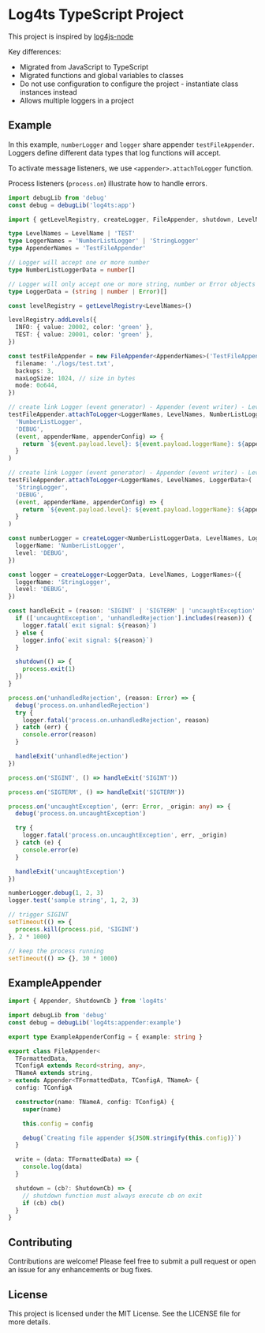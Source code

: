 # Log4ts TypeScript Project

This project is inspired by [log4js-node](https://log4js-node.github.io/log4js-node)

Key differences:

- Migrated from JavaScript to TypeScript
- Migrated functions and global variables to classes
- Do not use configuration to configure the project - instantiate class instances instead
- Allows multiple loggers in a project

## Example

In this example, `numberLogger` and `logger` share appender `testFileAppender`.
Loggers define different data types that log functions will accept.

To activate message listeners, we use `<appender>.attachToLogger` function.

Process listeners (`process.on`) illustrate how to handle errors.

```ts
import debugLib from 'debug'
const debug = debugLib('log4ts:app')

import { getLevelRegistry, createLogger, FileAppender, shutdown, LevelName } from 'log4ts'

type LevelNames = LevelName | 'TEST'
type LoggerNames = 'NumberListLogger' | 'StringLogger'
type AppenderNames = 'TestFileAppender'

// Logger will accept one or more number
type NumberListLoggerData = number[]

// Logger will only accept one or more string, number or Error objects
type LoggerData = (string | number | Error)[]

const levelRegistry = getLevelRegistry<LevelNames>()

levelRegistry.addLevels({
  INFO: { value: 20002, color: 'green' },
  TEST: { value: 20001, color: 'green' },
})

const testFileAppender = new FileAppender<AppenderNames>('TestFileAppender', {
  filename: './logs/test.txt',
  backups: 3,
  maxLogSize: 1024, // size in bytes
  mode: 0o644,
})

// create link Logger (event generator) - Appender (event writer) - Level
testFileAppender.attachToLogger<LoggerNames, LevelNames, NumberListLoggerData>(
  'NumberListLogger',
  'DEBUG',
  (event, appenderName, appenderConfig) => {
    return `${event.payload.level}: ${event.payload.loggerName}: ${appenderName}: ${appenderConfig.filename}: ${event.payload.data.join(', ')}`
  }
)

// create link Logger (event generator) - Appender (event writer) - Level
testFileAppender.attachToLogger<LoggerNames, LevelNames, LoggerData>(
  'StringLogger',
  'DEBUG',
  (event, appenderName, appenderConfig) => {
    return `${event.payload.level}: ${event.payload.loggerName}: ${appenderName}: ${appenderConfig.filename}: ${event.payload.data.join(' - ')}`
  }
)

const numberLogger = createLogger<NumberListLoggerData, LevelNames, LoggerNames>({
  loggerName: 'NumberListLogger',
  level: 'DEBUG',
})

const logger = createLogger<LoggerData, LevelNames, LoggerNames>({
  loggerName: 'StringLogger',
  level: 'DEBUG',
})

const handleExit = (reason: 'SIGINT' | 'SIGTERM' | 'uncaughtException' | 'unhandledRejection') => {
  if (['uncaughtException', 'unhandledRejection'].includes(reason)) {
    logger.fatal(`exit signal: ${reason}`)
  } else {
    logger.info(`exit signal: ${reason}`)
  }

  shutdown(() => {
    process.exit(1)
  })
}

process.on('unhandledRejection', (reason: Error) => {
  debug('process.on.unhandledRejection')
  try {
    logger.fatal('process.on.unhandledRejection', reason)
  } catch (err) {
    console.error(reason)
  }

  handleExit('unhandledRejection')
})

process.on('SIGINT', () => handleExit('SIGINT'))

process.on('SIGTERM', () => handleExit('SIGTERM'))

process.on('uncaughtException', (err: Error, _origin: any) => {
  debug('process.on.uncaughtException')

  try {
    logger.fatal('process.on.uncaughtException', err, _origin)
  } catch (e) {
    console.error(e)
  }

  handleExit('uncaughtException')
})

numberLogger.debug(1, 2, 3)
logger.test('sample string', 1, 2, 3)

// trigger SIGINT
setTimeout(() => {
  process.kill(process.pid, 'SIGINT')
}, 2 * 1000)

// keep the process running
setTimeout(() => {}, 30 * 1000)
```

## ExampleAppender

```ts
import { Appender, ShutdownCb } from 'log4ts'

import debugLib from 'debug'
const debug = debugLib('log4ts:appender:example')

export type ExampleAppenderConfig = { example: string }

export class FileAppender<
  TFormattedData,
  TConfigA extends Record<string, any>,
  TNameA extends string,
> extends Appender<TFormattedData, TConfigA, TNameA> {
  config: TConfigA

  constructor(name: TNameA, config: TConfigA) {
    super(name)

    this.config = config

    debug(`Creating file appender ${JSON.stringify(this.config)}`)
  }

  write = (data: TFormattedData) => {
    console.log(data)
  }

  shutdown = (cb?: ShutdownCb) => {
    // shutdown function must always execute cb on exit
    if (cb) cb()
  }
}
```

## Contributing

Contributions are welcome! Please feel free to submit a pull request
or open an issue for any enhancements or bug fixes.

## License

This project is licensed under the MIT License. See the LICENSE file for more details.
